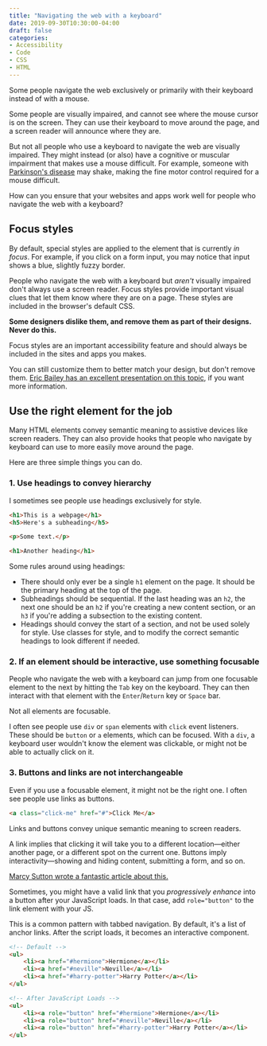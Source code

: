 ```yaml
---
title: "Navigating the web with a keyboard"
date: 2019-09-30T10:30:00-04:00
draft: false
categories:
- Accessibility
- Code
- CSS
- HTML
---
```


Some people navigate the web exclusively or primarily with their keyboard instead of with a mouse.

Some people are visually impaired, and cannot see where the mouse cursor is on the screen. They can use their keyboard to move around the page, and a screen reader will announce where they are.

But not all people who use a keyboard to navigate the web are visually impaired. They might instead (or also) have a cognitive or muscular impairment that makes use a mouse difficult. For example, someone with [Parkinson's disease](https://en.wikipedia.org/wiki/Parkinson%27s_disease) may shake, making the fine motor control required for a mouse difficult.

How can you ensure that your websites and apps work well for people who navigate the web with a keyboard?

## Focus styles

By default, special styles are applied to the element that is currently *in focus*. For example, if you click on a form input, you may notice that input shows a blue, slightly fuzzy border.

People who navigate the web with a keyboard but *aren't* visually impaired don't always use a screen reader. Focus styles provide important visual clues that let them know where they are on a page. These styles are included in the browser's default CSS.

**Some designers dislike them, and remove them as part of their designs. Never do this.**

Focus styles are an important accessibility feature and should always be included in the sites and apps you makes.

You can still customize them to better match your design, but don't remove them. [Eric Bailey has an excellent presentation on this topic](https://noti.st/ericwbailey/TcMJFP/slides), if you want more information.

## Use the right element for the job

Many HTML elements convey semantic meaning to assistive devices like screen readers. They can also provide hooks that people who navigate by keyboard can use to more easily move around the page.

Here are three simple things you can do.

### 1. Use headings to convey hierarchy

I sometimes see people use headings exclusively for style.

```html
<h1>This is a webpage</h1>
<h5>Here's a subheading</h5>

<p>Some text.</p>

<h1>Another heading</h1>
```

Some rules around using headings:

- There should only ever be a single `h1` element on the page. It should be the primary heading at the top of the page.
- Subheadings should be sequential. If the last heading was an `h2`, the next one should be an `h2` if you're creating a new content section, or an `h3` if you're adding a subsection to the existing content.
- Headings should convey the start of a section, and not be used solely for style. Use classes for style, and to modify the correct semantic headings to look different if needed.

### 2. If an element should be interactive, use something focusable

People who navigate the web with a keyboard can jump from one focusable element to the next by hitting the `Tab` key on the keyboard. They can then interact with that element with the `Enter`/`Return` key or `Space` bar.

Not all elements are focusable.

I often see people use `div` or `span` elements with `click` event listeners. These should be `button` or `a` elements, which can be focused. With a `div`, a keyboard user wouldn't know the element was clickable, or might not be able to actually click on it.

### 3. Buttons and links are not interchangeable

Even if you use a focusable element, it might not be the right one. I often see people use links as buttons.

```html
<a class="click-me" href="#">Click Me</a>
```

Links and buttons convey unique semantic meaning to screen readers.

A link implies that clicking it will take you to a different location&mdash;either another page, or a different spot on the current one. Buttons imply interactivity&mdash;showing and hiding content, submitting a form, and so on.

[Marcy Sutton wrote a fantastic article about this.](https://marcysutton.com/links-vs-buttons-in-modern-web-applications)

Sometimes, you might have a valid link that you *progressively enhance* into a button after your JavaScript loads. In that case, add `role="button"` to the link element with your JS.

This is a common pattern with tabbed navigation. By default, it's a list of anchor links. After the script loads, it becomes an interactive component.

```html
<!-- Default -->
<ul>
	<li><a href="#hermione">Hermione</a></li>
	<li><a href="#neville">Neville</a></li>
	<li><a href="#harry-potter">Harry Potter</a></li>
</ul>

<!-- After JavaScript Loads -->
<ul>
	<li><a role="button" href="#hermione">Hermione</a></li>
	<li><a role="button" href="#neville">Neville</a></li>
	<li><a role="button" href="#harry-potter">Harry Potter</a></li>
</ul>
```